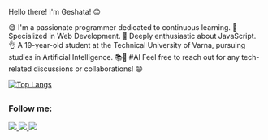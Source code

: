 Hello there! I'm Geshata! 😊

😅 I'm a passionate programmer dedicated to continuous learning.
🔧 Specialized in Web Development.
🧡 Deeply enthusiastic about JavaScript.
👌 A 19-year-old student at the Technical University of Varna, pursuing studies in Artificial Intelligence. 📚🤖 #AI
Feel free to reach out for any tech-related discussions or collaborations! 😄
 
[![Top Langs](https://github-readme-stats.vercel.app/api/top-langs/?username=g3shaa&langs_count=8)](https://github.com/anuraghazra/github-readme-stats)
 ##
 <h3>Follow me:</h3>

<div>
  <a href="https://discord.gg/edvCNdjJe8" target="_blank"><img src="https://img.shields.io/badge/Discord-7289DA?style=for-the-badge&logo=discord&logoColor=white">
  <a href="https://www.youtube.com/channel/UCr3Ta0MwCYnLFHgVh__-urA" target="_blank"><img src="https://img.shields.io/badge/YouTube-FF0000?style=for-the-badge&logo=youtube&logoColor=white">
  <a href="https://www.instagram.com/_geshata/" target="_blank"><img src="https://img.shields.io/badge/Instagram-E4405F?style=for-the-badge&logo=instagram&logoColor=white">
</div>
    
##



